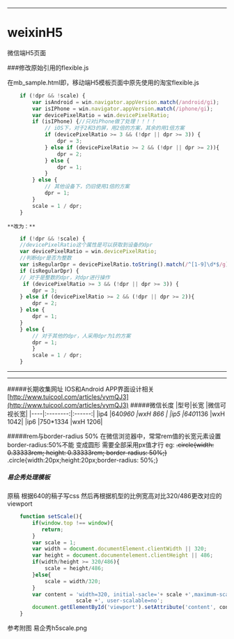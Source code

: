 
-----------
# weixinH5
微信端H5页面



###修改原始引用的flexible.js
    
在mb_sample.html即，移动端H5模板页面中原先使用的淘宝flexible.js
````javascript    
    if (!dpr && !scale) {
        var isAndroid = win.navigator.appVersion.match(/android/gi);
        var isIPhone = win.navigator.appVersion.match(/iphone/gi);
        var devicePixelRatio = win.devicePixelRatio;
        if (isIPhone) {//只对iPhone做了处理！！！！
            // iOS下，对于2和3的屏，用2倍的方案，其余的用1倍方案
            if (devicePixelRatio >= 3 && (!dpr || dpr >= 3)) {                
                dpr = 3;
            } else if (devicePixelRatio >= 2 && (!dpr || dpr >= 2)){
                dpr = 2;
            } else {
                dpr = 1;
            }
        } else {
            // 其他设备下，仍旧使用1倍的方案
            dpr = 1;
        }
        scale = 1 / dpr;
    }
````
    **改为：**
````javascript
    if (!dpr && !scale) {
    //devicePixelRatio这个属性是可以获取到设备的dpr
    var devicePixelRatio = win.devicePixelRatio;
    //判断dpr是否为整数
    var isRegularDpr = devicePixelRatio.toString().match(/^[1-9]\d*$/g)
    if (isRegularDpr) {
    // 对于是整数的dpr，对dpr进行操作
     if (devicePixelRatio >= 3 && (!dpr || dpr >= 3)) {                
        dpr = 3;
    } else if (devicePixelRatio >= 2 && (!dpr || dpr >= 2)){
        dpr = 2;
    } else {
        dpr = 1;
    }
    } else {
        // 对于其他的dpr，人采用dpr为1的方案
        dpr = 1;
        }
        scale = 1 / dpr;
    }
````
****




____
#####长期收集网址
  IOS和Android APP界面设计相关 [http://www.tuicool.com/articles/vymQJ3](http://www.tuicool.com/articles/vymQJ3)
#####微信长度
  |型号|长宽      |微信可视长宽|
  |----|:--------:|:------:|
  |ip4 |640*960   |wxH 866 |
  |ip5 |640*1136  |wxH 1042|
  |ip6 |750*1334  |wxH 1206|

#####rem与border-radius 50%
    在微信浏览器中，常常rem值的长宽元素设置border-radius:50%不能
变成圆形  需要全部采用px值才行
eg:
~~.circle{width: 0.33333rem; height: 0.33333rem; border-radius: 50%;}~~
.circle{width:20px;height:20px;border-radius: 50%;}

##### 易企秀处理模板
原稿 根据640的稿子写css 然后再根据机型的比例宽高对比320/486更改对应的
viewport
<meta name="viewport" content="width=320, initial-scale=scale, maximum-scale=scale, user-scalable=no">
````javascript
    function setScale(){
        if(window.top !== window){
           return;
        }
        var scale = 1;
        var width = document.documentElement.clientWidth || 320;
        var height = document.documentelement.clientHeight || 486;
        if(width/height >= 320/486){
            scale = height/486;
        }else{
            scale = width/320;
        }
        var content = 'width=320, initial-sacle='+ scale +',maximum-scale='+
                      scale +', user-scalable=no';
        document.getElementById('viewport').setAttribute('content', content);
    }
````
参考附图 易企秀h5scale.png
